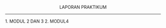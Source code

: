 <HTML>
  <HEAD><P ALIGN="CENTER">LAPORAN PRAKTIKUM</P></HEAD>
<HR>
  <BODY> 1. MODUL 2 DAN 3 <A HREF="https://codepen.io/collection/mrpMQZ"></A>
    2. MODUL4 <A HREF="#"></A>
</BODY>
</HTML>
